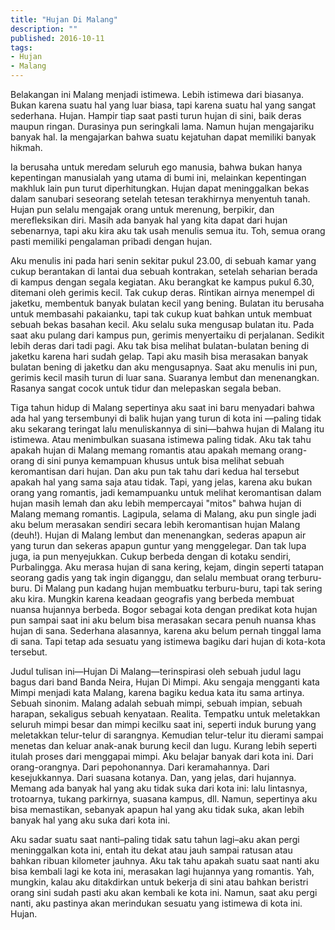```yaml
---
title: "Hujan Di Malang"
description: ""
published: 2016-10-11
tags:
- Hujan
- Malang
---
```

Belakangan ini Malang menjadi istimewa. Lebih istimewa dari biasanya. Bukan karena suatu hal yang luar biasa, tapi karena suatu hal yang sangat sederhana. Hujan. Hampir tiap saat pasti turun hujan di sini, baik deras maupun ringan. Durasinya pun seringkali lama. Namun hujan mengajariku banyak hal. Ia mengajarkan bahwa suatu kejatuhan dapat memiliki banyak hikmah.

<!--more-->

Ia berusaha untuk meredam seluruh ego manusia, bahwa bukan hanya kepentingan manusialah yang utama di bumi ini, melainkan kepentingan makhluk lain pun turut diperhitungkan. Hujan dapat meninggalkan bekas dalam sanubari seseorang setelah tetesan terakhirnya menyentuh tanah. Hujan pun selalu mengajak orang untuk merenung, berpikir, dan merefleksikan diri. Masih ada banyak hal yang kita dapat dari hujan sebenarnya, tapi aku kira aku tak usah menulis semua itu. Toh, semua orang pasti memiliki pengalaman pribadi dengan hujan.

Aku menulis ini pada hari senin sekitar pukul 23.00, di sebuah kamar yang cukup berantakan di lantai dua sebuah kontrakan, setelah seharian berada di kampus dengan segala kegiatan. Aku berangkat ke kampus pukul 6.30, ditemani oleh gerimis kecil. Tak cukup deras. Rintikan airnya menempel di jaketku, membentuk banyak bulatan kecil yang bening. Bulatan itu berusaha untuk membasahi pakaianku, tapi tak cukup kuat bahkan untuk membuat sebuah bekas basahan kecil. Aku selalu suka mengusap bulatan itu. Pada saat aku pulang dari kampus pun, gerimis menyertaiku di perjalanan. Sedikit lebih deras dari tadi pagi. Aku tak bisa melihat bulatan-bulatan bening di jaketku karena hari sudah gelap. Tapi aku masih bisa merasakan banyak bulatan bening di jaketku dan aku mengusapnya. Saat aku menulis ini pun, gerimis kecil masih turun di luar sana. Suaranya lembut dan menenangkan. Rasanya sangat cocok untuk tidur dan melepaskan segala beban.

Tiga tahun hidup di Malang sepertinya aku saat ini baru menyadari bahwa ada hal yang tersembunyi di balik hujan yang turun di kota ini —paling tidak aku sekarang teringat lalu menuliskannya di sini—bahwa hujan di Malang itu istimewa. Atau menimbulkan suasana istimewa paling tidak. Aku tak tahu apakah hujan di Malang memang romantis atau apakah memang orang-orang di sini punya kemampuan khusus untuk bisa melihat sebuah keromantisan dari hujan. Dan aku pun tak tahu dari kedua hal tersebut apakah hal yang sama saja atau tidak. Tapi, yang jelas, karena aku bukan orang yang romantis, jadi kemampuanku untuk melihat keromantisan dalam hujan masih lemah dan aku lebih mempercayai "mitos" bahwa hujan di Malang memang romantis. Lagipula, selama di Malang, aku pun single jadi aku belum merasakan sendiri secara lebih keromantisan hujan Malang (deuh!). Hujan di Malang lembut dan menenangkan, sederas apapun air yang turun dan sekeras apapun guntur yang menggelegar. Dan tak lupa juga, ia pun menyejukkan. Cukup berbeda dengan di kotaku sendiri, Purbalingga. Aku merasa hujan di sana kering, kejam, dingin seperti tatapan seorang gadis yang tak ingin diganggu, dan selalu membuat orang terburu-buru. Di Malang pun kadang hujan membuatku terburu-buru, tapi tak sering aku kira. Mungkin karena keadaan geografis yang berbeda membuat nuansa hujannya berbeda. Bogor sebagai kota dengan predikat kota hujan pun sampai saat ini aku belum bisa merasakan secara penuh nuansa khas hujan di sana. Sederhana alasannya, karena aku belum pernah tinggal lama di sana. Tapi tetap ada sesuatu yang istimewa bagiku dari hujan di kota-kota tersebut.

Judul tulisan ini—Hujan Di Malang—terinspirasi oleh sebuah judul lagu bagus dari band Banda Neira, Hujan Di Mimpi. Aku sengaja mengganti kata Mimpi menjadi kata Malang, karena bagiku kedua kata itu sama artinya. Sebuah sinonim. Malang adalah sebuah mimpi, sebuah impian, sebuah harapan, sekaligus sebuah kenyataan. Realita. Tempatku untuk meletakkan seluruh mimpi besar dan mimpi kecilku saat ini, seperti induk burung yang meletakkan telur-telur di sarangnya. Kemudian telur-telur itu dierami sampai menetas dan keluar anak-anak burung kecil dan lugu. Kurang lebih seperti itulah proses dari menggapai mimpi. Aku belajar banyak dari kota ini. Dari orang-orangnya. Dari pepohonannya. Dari keramahannya. Dari kesejukkannya. Dari suasana kotanya. Dan, yang jelas, dari hujannya. Memang ada banyak hal yang aku tidak suka dari kota ini: lalu lintasnya, trotoarnya, tukang parkirnya, suasana kampus, dll. Namun, sepertinya aku bisa memastikan, sebanyak apapun hal yang aku tidak suka, akan lebih banyak hal yang aku suka dari kota ini.

Aku sadar suatu saat nanti–paling tidak satu tahun lagi–aku akan pergi meninggalkan kota ini, entah itu dekat atau jauh sampai ratusan atau bahkan ribuan kilometer jauhnya. Aku tak tahu apakah suatu saat nanti aku bisa kembali lagi ke kota ini, merasakan lagi hujannya yang romantis. Yah, mungkin, kalau aku ditakdirkan untuk bekerja di sini atau bahkan beristri orang sini sudah pasti aku akan kembali ke kota ini. Namun, saat aku pergi nanti, aku pastinya akan merindukan sesuatu yang istimewa di kota ini. Hujan.
